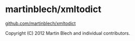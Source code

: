 # martinblech/xmltodict
[github.com/martinblech/xmltodict](https://github.com/martinblech/xmltodict)

Copyright (C) 2012 Martin Blech and individual contributors.
